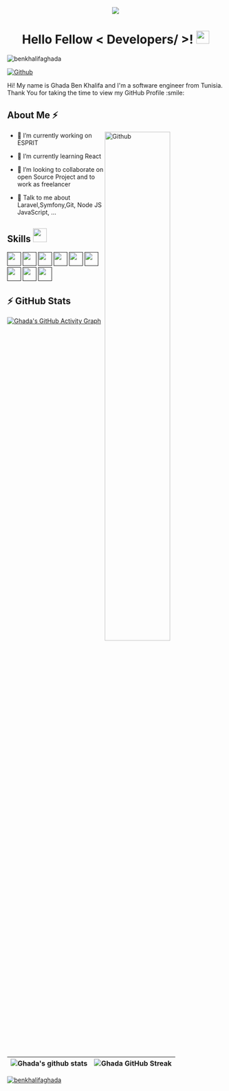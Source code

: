 <div align='center'>
      <img src="https://user-images.githubusercontent.com/8843846/156763978-33751ce1-c010-4787-8964-97da9fdb849f.jpg">

<h1> Hello Fellow < Developers/ >! <img src = "https://raw.githubusercontent.com/MartinHeinz/MartinHeinz/master/wave.gif" width = 30px> </h1>
      <p align="left"> <img src="https://komarev.com/ghpvc/?username=benkhalifaghada&label=Profile%20views&color=0e75b6&style=flat" alt="benkhalifaghada" /> </p>
    
   
</div>

[![Github](https://img.shields.io/github/followers/BenKhalifaGHADA?label=Follow&style=social)](https://github.com/BenKhalifaGHADA)

<div size='30px'> Hi! My name is Ghada Ben Khalifa and I'm a software engineer from Tunisia. Thank You for taking the time to view my GitHub Profile :smile:
</div>

<h2> About Me ⚡ </h2>

<img width="55%" align="right" alt="Github" src="https://raw.githubusercontent.com/onimur/.github/master/.resources/git-header.svg" />

- 🔭 I’m currently working on ESPRIT

- 🌱 I’m currently learning React

- 👯 I’m looking to collaborate on open Source Project and to work as freelancer

- 💬 Talk to me about Laravel,Symfony,Git, Node JS JavaScript, ...


<h2> Skills <img src = "https://media2.giphy.com/media/QssGEmpkyEOhBCb7e1/giphy.gif?cid=ecf05e47a0n3gi1bfqntqmob8g9aid1oyj2wr3ds3mg700bl&rid=giphy.gif" width = 32px> </h2>
<a href=><img width ='32px' src ='https://raw.githubusercontent.com/rahulbanerjee26/githubAboutMeGenerator/main/icons/php.svg'></a>
<a href=><img width ='32px' src ='https://raw.githubusercontent.com/rahulbanerjee26/githubAboutMeGenerator/main/icons/javascript.svg'></a>
<a href=><img width ='32px' src ='https://raw.githubusercontent.com/rahulbanerjee26/githubAboutMeGenerator/main/icons/html.svg'></a>
<a href=><img width ='32px' src ='https://raw.githubusercontent.com/rahulbanerjee26/githubAboutMeGenerator/main/icons/css.svg'></a>
<a href=><img width ='32px' src ='https://raw.githubusercontent.com/rahulbanerjee26/githubAboutMeGenerator/main/icons/java.svg'></a>
<a href=><img width ='32px' src ='https://raw.githubusercontent.com/rahulbanerjee26/githubAboutMeGenerator/main/icons/symfony.svg'></a>
<a href=><img width ='32px' src ='https://raw.githubusercontent.com/rahulbanerjee26/githubAboutMeGenerator/main/icons/reactjs.svg'></a>
<a href=><img width ='32px' src ='https://raw.githubusercontent.com/rahulbanerjee26/githubAboutMeGenerator/main/icons/laravel.svg'></a>
<a href=><img width ='32px' src ='https://raw.githubusercontent.com/rahulbanerjee26/githubAboutMeGenerator/main/icons/nestjs.svg'></a>
<h2>⚡ GitHub Stats</h2>
  
[![Ghada's GitHub Activity Graph](https://activity-graph.herokuapp.com/graph?username=BenKhalifaGHADA&theme=tokyonight)](https://git.io/praveenscience)

| ![Ghada's github stats](https://github-readme-stats.vercel.app/api?username=BenKhalifaGHADA&show_icons=true&theme=tokyonight) | ![Ghada GitHub Streak](https://github-readme-streak-stats.herokuapp.com/?user=BenKhalifaGHADA&theme=tokyonight) |
| --- | --- |
  <p align="left"> <a href="https://github.com/ryo-ma/github-profile-trophy"><img src="https://github-profile-trophy.vercel.app/?username=benkhalifaghada" alt="benkhalifaghada" /></a> </p>



<br>

        
